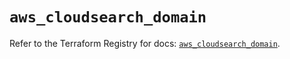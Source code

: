 # `aws_cloudsearch_domain`

Refer to the Terraform Registry for docs: [`aws_cloudsearch_domain`](https://registry.terraform.io/providers/hashicorp/aws/5.84.0/docs/resources/cloudsearch_domain).
